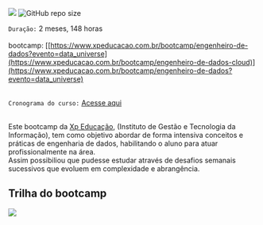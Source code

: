 [![](https://img.shields.io/badge/made%20by-jair-blue)](https://www.linkedin.com/in/jairengdados/)
![GitHub repo size](https://img.shields.io/badge/-engenheiro%20de%20dados-green)



`Duração:` 2 meses, 148 horas
</br></br>
bootcamp: [[https://www.xpeducacao.com.br/bootcamp/engenheiro-de-dados?evento=data_universe](https://www.xpeducacao.com.br/bootcamp/engenheiro-de-dados-cloud)](https://www.xpeducacao.com.br/bootcamp/engenheiro-de-dados?evento=data_universe)
</br></br>

`Cronograma do curso:` [Acesse aqui](https://github.com/Jair-pc/Bootcamp-Engenheiro_de_Dados-IGTI/blob/master/Cronograma%20do%20nan%20-%20BTC%20Bootcamp%20Engenheiro%20De%20Dados%2022-2.png)
</br></br>


Este bootcamp da [Xp Educação](https://www.xpeducacao.com.br/), (Instituto de Gestão e Tecnologia da Informação), tem como objetivo abordar de forma intensiva conceitos e práticas de engenharia de dados, habilitando o aluno para atuar profissionalmente na área.</br>
Assim possibiliou que pudesse estudar através de desafios semanais sucessivos que evoluem em complexidade e abrangência.


## Trilha do bootcamp

![](https://github.com/Jair-pc/Bootcamp-Engenheiro_de_Dados-IGTI/blob/master/Trilha%20Engenharia%20de%20Dados.png)

